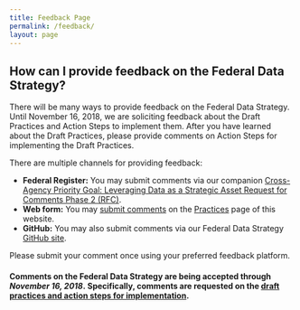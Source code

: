 ```yaml
---
title: Feedback Page
permalink: /feedback/
layout: page
---
```


## How can I provide feedback on the Federal Data Strategy?

There will be many ways to provide feedback on the Federal Data Strategy. Until November 16, 2018, we are soliciting feedback about the Draft Practices and Action Steps to implement them.  After you have learned about the Draft Practices, please provide comments on Action Steps for implementing the Draft Practices.

There are multiple channels for providing feedback:

* **Federal Register:** You may submit comments via our companion [Cross-Agency Priority Goal: Leveraging Data as a Strategic Asset Request for Comments Phase 2  (RFC)](https://www.regulations.gov/document?D=USBC-2018-0017-0001).
* **Web form:** You may [submit comments]((/practices#we-welcome-your-input-to-the-federal-data-strategy-practices) ) on the [Practices](/practices) page of this website.
* **GitHub:** You may also submit comments via our Federal Data Strategy [GitHub site](https://github.com/GSA/data-strategy/issues/new/choose).

Please submit your comment once using your preferred feedback platform.

#### Comments on the Federal Data Strategy are being accepted through _November 16, 2018_. Specifically, comments are requested on the [draft practices and action steps for implementation](/practices).